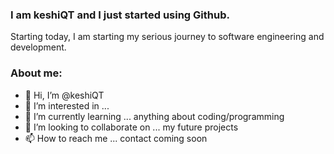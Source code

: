 ### I am **keshiQT** and I just started using Github.
Starting today, I am starting my serious journey to software engineering and development.

### About me:
- 👋 Hi, I’m @keshiQT
- 👀 I’m interested in ... 
- 🌱 I’m currently learning ... anything about coding/programming
- 💞️ I’m looking to collaborate on ... my future projects
- 📫 How to reach me ... contact coming soon

<!---
keshiQT/keshiQT is a ✨ special ✨ repository because its `README.md` (this file) appears on your GitHub profile.
You can click the Preview link to take a look at your changes.
--->
